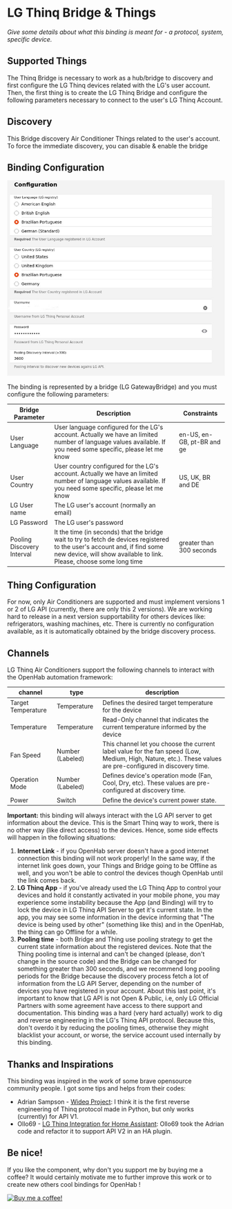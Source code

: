 # LG Thinq Bridge & Things

_Give some details about what this binding is meant for - a protocol, system, specific device._


## Supported Things

The Thinq Bridge is necessary to work as a hub/bridge to discovery and first configure the LG Thinq devices related with the LG's user account.
Then, the first thing is to create the LG Thinq Bridge and configure the following parameters necessary to connect to the user's LG Thinq Account.

## Discovery

This Bridge discovery Air Conditioner Things related to the user's account. To force the immediate discovery, you can disable & enable the bridge 

## Binding Configuration

![LG Bridge Configuration](doc/bridge-configuration.jpg)

The binding is represented by a bridge (LG GatewayBridge) and you must configure the following parameters:

| Bridge Parameter           | Description                                                                                                                                                                                        | Constraints                |
|----------------------------|----------------------------------------------------------------------------------------------------------------------------------------------------------------------------------------------------|----------------------------|
| User Language              | User language configured for the LG's account. Actually we have an limited number of language values available. If you need some specific, please let me know                                      | en-US, en-GB, pt-BR and ge |
| User Country               | User country configured for the LG's account. Actually we have an limited number of language values available. If you need some specific, please let me know                                       | US, UK, BR and DE          |
| LG User name               | The LG user's account (normally an email)                                                                                                                                                          |                            |
| LG Password                | The LG user's password                                                                                                                                                                             |                            |
| Pooling Discovery Interval | It the time (in seconds) that the bridge wait to try to fetch de devices registered to the user's account and, if find some new device, will show available to link. Please, choose some long time | greater than 300 seconds   |



## Thing Configuration

For now, only Air Conditioners are supported and must implement versions 1 or 2 of LG API (currently, there are only this 2 versions). We are working hard to release in a next version supportability for others devices like: refrigerators, washing machines, etc.
There is currently no configuration available, as it is automatically obtained by the bridge discovery process.

## Channels

LG Thinq Air Conditioners support the following channels to interact with the OpenHab automation framework:

| channel            | type             | description                                                                                                                                                 |
|--------------------|------------------|-------------------------------------------------------------------------------------------------------------------------------------------------------------|
| Target Temperature | Temperature      | Defines the desired target temperature for the device                                                                                                       |
| Temperature        | Temperature      | Read-Only channel that indicates the current temperature informed by the device                                                                             |
| Fan Speed          | Number (Labeled) | This channel let you choose the current label value for the fan speed (Low, Medium, High, Nature, etc.). These values are pre-configured in discovery time. |
| Operation Mode     | Number (Labeled) | Defines device's operation mode (Fan, Cool, Dry, etc). These values are pre-configured at discovery time.                                                   |
| Power              | Switch           | Define the device's current power state.                                                                                                                    |

**Important:** this binding will always interact with the LG API server to get information about the device. This is the Smart Thinq way to work, there is no other way (like direct access) to the devices. Hence, some side effects will happen in the following situations:
1. **Internet Link** - if you OpenHab server doesn't have a good internet connection this binding will not work properly! In the same way, if the internet link goes down, your Things and Bridge going to be Offline as well, and you won't be able to control the devices though OpenHab until the link comes back.
2. **LG Thinq App** - if you've already used the LG Thinq App to control your devices and hold it constantly activated in your mobile phone, you may experience some instability because the App (and Binding) will try to lock the device in LG Thinq API Server to get it's current state. In the app, you may see some information in the device informing that "The device is being used by other" (something like this) and in the OpenHab, the thing can go Offline for a while.
3. **Pooling time** - both Bridge and Thing use pooling strategy to get the current state information about the registered devices. Note that the Thing pooling time is internal and can't be changed (please, don't change in the source code) and the Bridge can be changed for something greater than 300 seconds, and we recommend long pooling periods for the Bridge because the discovery process fetch a lot of information from the LG API Server, depending on the number of devices you have registered in your account. 
About this last point, it's important to know that LG API is not Open & Public, i.e, only LG Official Partners with some agreement have access to there support and documentation. This binding was a hard (very hard actually) work to dig and reverse engineering in the LG's Thinq API protocol. Because this, don't overdo it by reducing the pooling times, otherwise they might blacklist your account, or worse, the service account used internally by this binding.

## Thanks and Inspirations

This binding was inspired in the work of some brave opensource community people. I got some tips and helps from their codes:
* Adrian Sampson - [Wideq Project](https://github.com/sampsyo/wideq): I think it is the first reverse engineering of Thinq protocol made in Python, but only works (currently) for API V1.
* Ollo69 - [LG Thinq Integration for Home Assistant](https://github.com/ollo69/ha-smartthinq-sensors): Ollo69 took the Adrian code and refactor it to support API V2 in an HA plugin.

## Be nice!
If you like the component, why don't you support me by buying me a coffee?
It would certainly motivate me to further improve this work or to create new others cool bindings for OpenHab !

[![Buy me a coffee!](https://www.buymeacoffee.com/assets/img/custom_images/black_img.png)](https://www.buymeacoffee.com/nemerdaud)




